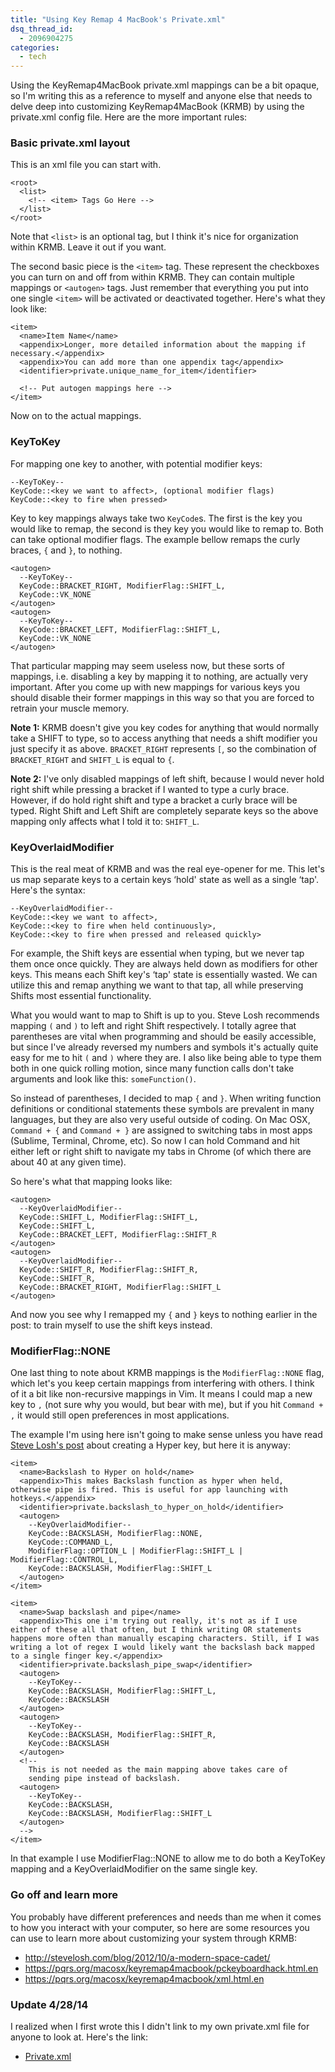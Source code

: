 ```yaml
---
title: "Using Key Remap 4 MacBook's Private.xml"
dsq_thread_id:
  - 2096904275
categories:
  - tech
---
```


Using the KeyRemap4MacBook private.xml mappings can be a bit opaque, so I'm writing this as a reference to myself and anyone else that needs to delve deep into customizing KeyRemap4MacBook (KRMB) by using the private.xml config file. Here are the more important rules:

### Basic private.xml layout

This is an xml file you can start with.

```
<root>
  <list>
    <!-- <item> Tags Go Here -->
  </list>
</root>
```

Note that `<list>` is an optional tag, but I think it's nice for organization within KRMB. Leave it out if you want.

The second basic piece is the `<item>` tag. These represent the checkboxes you can turn on and off from within KRMB. They can contain multiple mappings or `<autogen>` tags. Just remember that everything you put into one single `<item>` will be activated or deactivated together. Here's what they look like:

<!--more-->

```
<item>
  <name>Item Name</name>
  <appendix>Longer, more detailed information about the mapping if necessary.</appendix>
  <appendix>You can add more than one appendix tag</appendix>
  <identifier>private.unique_name_for_item</identifier>

  <!-- Put autogen mappings here -->
</item>
```


Now on to the actual mappings.

### KeyToKey

For mapping one key to another, with potential modifier keys:

```
--KeyToKey--
KeyCode::<key we want to affect>, (optional modifier flags)
KeyCode::<key to fire when pressed>
```

Key to key mappings always take two `KeyCode`s. The first is the key you would like to remap, the second is they key you would like to remap to. Both can take optional modifier flags. The example bellow remaps the curly braces, `{` and `}`, to nothing.

```
<autogen>
  --KeyToKey--
  KeyCode::BRACKET_RIGHT, ModifierFlag::SHIFT_L,
  KeyCode::VK_NONE
</autogen>
<autogen>
  --KeyToKey--
  KeyCode::BRACKET_LEFT, ModifierFlag::SHIFT_L,
  KeyCode::VK_NONE
</autogen>
```

That particular mapping may seem useless now, but these sorts of mappings, i.e. disabling a key by mapping it to nothing, are actually very important. After you come up with new mappings for various keys you should disable their former mappings in this way so that you are forced to retrain your muscle memory.

**Note 1:** KRMB doesn't give you key codes for anything that would normally take a SHIFT to type, so to access anything that needs a shift modifier you just specify it as above. `BRACKET_RIGHT` represents `[`, so the combination of `BRACKET_RIGHT` and `SHIFT_L` is equal to `{`.

**Note 2:** I've only disabled mappings of left shift, because I would never hold right shift while pressing a bracket if I wanted to type a curly brace. However, if do hold right shift and type a bracket a curly brace will be typed. Right Shift and Left Shift are completely separate keys so the above mapping only affects what I told it to: `SHIFT_L`.

### KeyOverlaidModifier

This is the real meat of KRMB and was the real eye-opener for me. This let's us map separate keys to a certain keys &#8216;hold' state as well as a single &#8216;tap'. Here's the syntax:

```
--KeyOverlaidModifier--
KeyCode::<key we want to affect>,
KeyCode::<key to fire when held continuously>,
KeyCode::<key to fire when pressed and released quickly>
```

For example, the Shift keys are essential when typing, but we never tap them once once quickly. They are always held down as modifiers for other keys. This means each Shift key's &#8216;tap' state is essentially wasted. We can utilize this and remap anything we want to that tap, all while preserving Shifts most essential functionality.

What you would want to map to Shift is up to you. Steve Losh recommends mapping `(` and `)` to left and right Shift respectively. I totally agree that parentheses are vital when programming and should be easily accessible, but since I've already reversed my numbers and symbols it's actually quite easy for me to hit `(` and `)` where they are. I also like being able to type them both in one quick rolling motion, since many function calls don't take arguments and look like this: `someFunction()`.

So instead of parentheses, I decided to map `{` and `}`. When writing function definitions or conditional statements these symbols are prevalent in many languages, but they are also very useful outside of coding. On Mac OSX, `Command + {` and `Command + }` are assigned to switching tabs in most apps (Sublime, Terminal, Chrome, etc). So now I can hold Command and hit either left or right shift to navigate my tabs in Chrome (of which there are about 40 at any given time).

So here's what that mapping looks like:

```
<autogen>
  --KeyOverlaidModifier--
  KeyCode::SHIFT_L, ModifierFlag::SHIFT_L,
  KeyCode::SHIFT_L,
  KeyCode::BRACKET_LEFT, ModifierFlag::SHIFT_R
</autogen>
<autogen>
  --KeyOverlaidModifier--
  KeyCode::SHIFT_R, ModifierFlag::SHIFT_R,
  KeyCode::SHIFT_R,
  KeyCode::BRACKET_RIGHT, ModifierFlag::SHIFT_L
</autogen>
```


And now you see why I remapped my `{` and `}` keys to nothing earlier in the post: to train myself to use the shift keys instead.

### ModifierFlag::NONE

One last thing to note about KRMB mappings is the `ModifierFlag::NONE` flag, which let's you keep certain mappings from interfering with others. I think of it a bit like non-recursive mappings in Vim. It means I could map a new key to `,` (not sure why you would, but bear with me), but if you hit `Command + ,` it would still open preferences in most applications.

The example I'm using here isn't going to make sense unless you have read [Steve Losh's post][1] about creating a Hyper key, but here it is anyway:

```
<item>
  <name>Backslash to Hyper on hold</name>
  <appendix>This makes Backslash function as hyper when held, otherwise pipe is fired. This is useful for app launching with hotkeys.</appendix>
  <identifier>private.backslash_to_hyper_on_hold</identifier>
  <autogen>
    --KeyOverlaidModifier--
    KeyCode::BACKSLASH, ModifierFlag::NONE,
    KeyCode::COMMAND_L,
    ModifierFlag::OPTION_L | ModifierFlag::SHIFT_L | ModifierFlag::CONTROL_L,
    KeyCode::BACKSLASH, ModifierFlag::SHIFT_L
  </autogen>
</item>

<item>
  <name>Swap backslash and pipe</name>
  <appendix>This one i'm trying out really, it's not as if I use either of these all that often, but I think writing OR statements happens more often than manually escaping characters. Still, if I was writing a lot of regex I would likely want the backslash back mapped to a single finger key.</appendix>
  <identifier>private.backslash_pipe_swap</identifier>
  <autogen>
    --KeyToKey--
    KeyCode::BACKSLASH, ModifierFlag::SHIFT_L,
    KeyCode::BACKSLASH
  </autogen>
  <autogen>
    --KeyToKey--
    KeyCode::BACKSLASH, ModifierFlag::SHIFT_R,
    KeyCode::BACKSLASH
  </autogen>
  <!--
    This is not needed as the main mapping above takes care of
    sending pipe instead of backslash.
  <autogen>
    --KeyToKey--
    KeyCode::BACKSLASH,
    KeyCode::BACKSLASH, ModifierFlag::SHIFT_L
  </autogen>
  -->
</item>
```


In that example I use ModifierFlag::NONE to allow me to do both a KeyToKey mapping and a KeyOverlaidModifier on the same single key.

### Go off and learn more

You probably have different preferences and needs than me when it comes to how you interact with your computer, so here are some resources you can use to learn more about customizing your system through KRMB:

* <http://stevelosh.com/blog/2012/10/a-modern-space-cadet/>
* <https://pqrs.org/macosx/keyremap4macbook/pckeyboardhack.html.en>
* <https://pqrs.org/macosx/keyremap4macbook/xml.html.en>

### Update 4/28/14

I realized when I first wrote this I didn't link to my own private.xml file for anyone to look at. Here's the link:

* [Private.xml](https://github.com/iansinnott/dotfiles/blob/master/dotfiles/KeyRemap4MacBook/private.xml)

[1]: http://stevelosh.com/blog/2012/10/a-modern-space-cadet/

